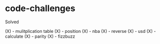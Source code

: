 # code-challenges


Solved 

(X) - mulitplication table
(X) - position 
(X) - nba
(X) - reverse
(X) - usd
(X) - calculate
(X) - parity
(X) - fizzbuzz




